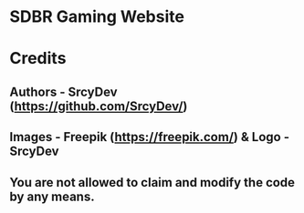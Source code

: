 # SDBR Gaming Website

# Credits

## Authors - SrcyDev (https://github.com/SrcyDev/)
## Images - Freepik (https://freepik.com/) & Logo - SrcyDev

## You are not allowed to claim and modify the code by any means.
